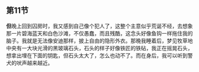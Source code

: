 ## 第11节

<strong>但</strong>晚上回到囚房时，我又感到自己像个犯人了，这整个主意似乎荒诞不经，去想象那一片碧海蓝天和白色沙滩，不仅愚蠢，而且残酷，这念头好像鱼钩一样拖住我的脑子。我就是无法像安迪那样，披上自由的隐形外衣。那晚我睡着后，梦见牧草地中央有一大块光滑的黑玻璃石头，石头的样子好像铁匠的铁砧，我正在摇晃石头，想拿出埋在下面的钥匙，但石头太大了，怎么也动不了。而在身后，我可以听到警犬的吠声越来越近。